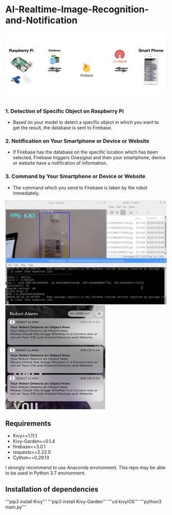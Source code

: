 # AI-Realtime-Image-Recognition-and-Notification

<img src="./git/0.png">

## 

### 1. Detection of Specific Object on Raspberry Pi
- Based on your model to detect a specific object in which you want to get the result, the database is sent to Firebase.

### 2. Notification on Your Smartphone or Device or Website
- If Firebase has the database on the specific location which has been selected, Firebase triggers Onesignal and then your smartphone, device or website have a notification of information.

### 3. Command by Your Smartphone or Device or Website
- The command which you send to Firebase is taken by the robot immediately.


<img src="./git/1.png" width="514" height="324">    <img src="./git/3.png" width="312" height="324">




## Requirements

- Kivy==1.11.1
- Kivy-Garden==0.1.4
- firebase==3.0.1
- requests==2.22.0
- Cython==0.29.13

I strongly recommend to use Anaconda environment. This repo may be able to be used in Python 3.7 environment.


## Installation of dependencies

'''pip3 install Kivy'''
'''pip3 install Kivy-Garden'''
'''cd kivyIOS'''
'''python3 main.py'''